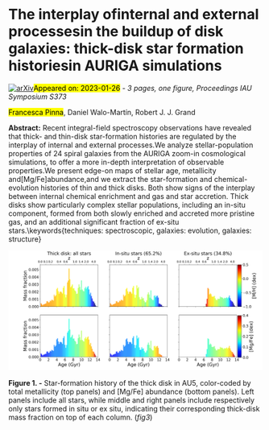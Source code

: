 <div class="macros" style="visibility:hidden;">
$\newcommand{\ensuremath}{}$
$\newcommand{\xspace}{}$
$\newcommand{\object}[1]{\texttt{#1}}$
$\newcommand{\farcs}{{.}''}$
$\newcommand{\farcm}{{.}'}$
$\newcommand{\arcsec}{''}$
$\newcommand{\arcmin}{'}$
$\newcommand{\ion}[2]{#1#2}$
$\newcommand{\textsc}[1]{\textrm{#1}}$
$\newcommand{\hl}[1]{\textrm{#1}}$</div>

<div class="macros" style="visibility:hidden;">
$\newcommand{$\ensuremath$}{}$
$\newcommand{$\xspace$}{}$
$\newcommand{$\object$}[1]{\texttt{#1}}$
$\newcommand{$\farcs$}{{.}''}$
$\newcommand{$\farcm$}{{.}'}$
$\newcommand{$\arcsec$}{''}$
$\newcommand{$\arcmin$}{'}$
$\newcommand{$\ion$}[2]{#1#2}$
$\newcommand{$\textsc$}[1]{\textrm{#1}}$
$\newcommand{$\hl$}[1]{\textrm{#1}}$</div>



<div id="title">

# The interplay ofinternal and external processesin the buildup of disk galaxies: thick-disk star formation historiesin AURIGA simulations

</div>
<div id="comments">

[![arXiv](https://img.shields.io/badge/arXiv-2301.10666-b31b1b.svg)](https://arxiv.org/abs/2301.10666)<mark>Appeared on: 2023-01-26</mark> - _3 pages, one figure, Proceedings IAU Symposium S373_

</div>
<div id="authors">

<mark><mark>Francesca Pinna</mark></mark>, Daniel Walo-Martín, Robert J. J. Grand

</div>
<div id="abstract">

**Abstract:** Recent integral-field spectroscopy observations have revealed that thick- and thin-disk star-formation histories are regulated by the interplay of internal and external processes.We analyze stellar-population properties of 24 spiral galaxies from the AURIGA zoom-in cosmological simulations, to offer a more in-depth interpretation of observable properties.We present edge-on maps of stellar age, metallicity and[Mg/Fe]abundance,and we extract the star-formation and chemical-evolution histories of thin and thick disks. Both show signs of the interplay between internal chemical enrichment and gas and star accretion. Thick disks show particularly complex stellar populations, including an in-situ component, formed from both slowly enriched and accreted more pristine gas, and an additional significant fraction of ex-situ stars.\keywords{techniques: spectroscopic, galaxies: evolution, galaxies: structure}

</div>

<div id="div_fig1">

<img src="tmp_2301.10666/./AU_5_sfh127_thetaY0_SN30_minNstars2_run0_thickexsitu_normgal_talk.png" alt="Fig1" width="100%"/>

**Figure 1. -** Star-formation history of the thick disk in AU5, color-coded by total metallicity (top panels) and [Mg/Fe] abundance (bottom panels). Left panels include all stars, while middle and right panels include respectively only stars formed in situ or ex situ, indicating their corresponding thick-disk mass fraction on top of each column.  (*fig3*)

</div>